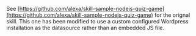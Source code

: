 See [https://github.com/alexa/skill-sample-nodejs-quiz-game](https://github.com/alexa/skill-sample-nodejs-quiz-game) for the orignal skill. This one has been modified to use a custom configured Wordpress installation as the datasource rather than an embedded JS file.
